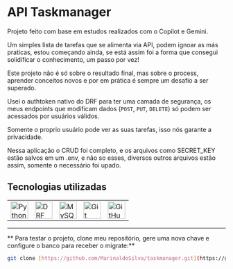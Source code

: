 # API Taskmanager

Projeto feito com base em estudos realizados com o Copilot e Gemini.

Um simples lista de tarefas que se alimenta via API, podem ignoar as más praticas, estou começando ainda, se está assim foi a forma que consegui solidificar o conhecimento, um passo por vez!

Este projeto não é só sobre o resultado final, mas sobre o process, aprender conceitos novos e por em prática é sempre um desafio a ser superado.

Usei o authtoken nativo do DRF para ter uma camada de segurança, os meus endpoints que modificam dados (`POST`, `PUT`, `DELETE`) só podem ser acessados por usuários válidos.

Somente o proprio usuário pode ver as suas tarefas, isso nós garante a privacidade.

Nessa aplicação o CRUD foi completo, e os arquivos como SECRET_KEY estão salvos em um .env, e não so esses, diversos outros arquivos estão assim, somente o necessário foi upado.

## Tecnologias utilizadas

<table>
  <tr>
    <td valign="top"><img src="https://cdn.jsdelivr.net/gh/devicons/devicon@latest/icons/python/python-original.svg" width="40" alt="Python" title="Python"/></td>
    <td valign="top"><img src="https://cdn.jsdelivr.net/gh/devicons/devicon@latest/icons/djangorest/djangorest-original.svg" width="40" alt="DRF" title="Django REST Framework"/></td>
    <td valign="top"><img src="https://cdn.jsdelivr.net/gh/devicons/devicon@latest/icons/mysql/mysql-original-wordmark.svg" width="40" alt="MySQL" title="MySQL"/></td>
    <td valign="top"><img src="https://cdn.jsdelivr.net/gh/devicons/devicon@latest/icons/git/git-original.svg" width="40" alt="Git" title="Git"/></td>
    <td valign="top"><img src="https://cdn.jsdelivr.net/gh/devicons/devicon@latest/icons/github/github-original.svg" width="40" alt="GitHub" title="GitHub"/></td>
  </tr>
</table>

---


** Para testar o projeto, clone meu repositório, gere uma nova chave e configure o banco para receber o migrate:**
```bash
git clone [https://github.com/MarinaldoSilva/taskmanager.git](https://github.com/MarinaldoSilva/taskmanager.git)
